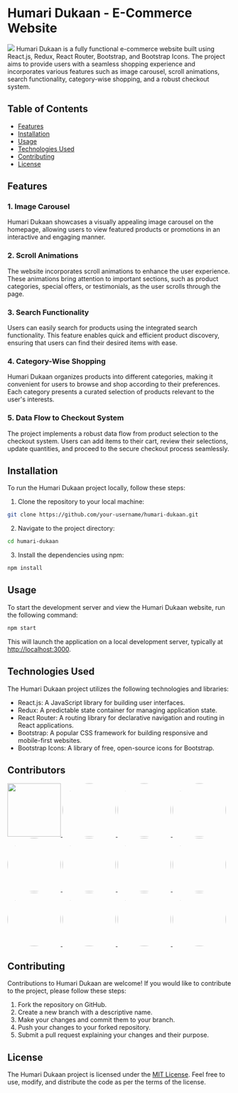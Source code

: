 # Humari Dukaan - E-Commerce Website

![](demo.gif)
Humari Dukaan is a fully functional e-commerce website built using React.js, Redux, React Router, Bootstrap, and Bootstrap Icons. The project aims to provide users with a seamless shopping experience and incorporates various features such as image carousel, scroll animations, search functionality, category-wise shopping, and a robust checkout system.

## Table of Contents

- [Features](#features)
- [Installation](#installation)
- [Usage](#usage)
- [Technologies Used](#technologies-used)
- [Contributing](#contributing)
- [License](#license)

## Features

### 1. Image Carousel

Humari Dukaan showcases a visually appealing image carousel on the homepage, allowing users to view featured products or promotions in an interactive and engaging manner.

### 2. Scroll Animations

The website incorporates scroll animations to enhance the user experience. These animations bring attention to important sections, such as product categories, special offers, or testimonials, as the user scrolls through the page.

### 3. Search Functionality

Users can easily search for products using the integrated search functionality. This feature enables quick and efficient product discovery, ensuring that users can find their desired items with ease.

### 4. Category-Wise Shopping

Humari Dukaan organizes products into different categories, making it convenient for users to browse and shop according to their preferences. Each category presents a curated selection of products relevant to the user's interests.

### 5. Data Flow to Checkout System

The project implements a robust data flow from product selection to the checkout system. Users can add items to their cart, review their selections, update quantities, and proceed to the secure checkout process seamlessly.

## Installation

To run the Humari Dukaan project locally, follow these steps:

1. Clone the repository to your local machine:

```bash
git clone https://github.com/your-username/humari-dukaan.git
```

2. Navigate to the project directory:

```bash
cd humari-dukaan
```

3. Install the dependencies using npm:

```bash
npm install
```

## Usage

To start the development server and view the Humari Dukaan website, run the following command:

```bash
npm start
```

This will launch the application on a local development server, typically at [http://localhost:3000](http://localhost:3000).

## Technologies Used

The Humari Dukaan project utilizes the following technologies and libraries:

- React.js: A JavaScript library for building user interfaces.
- Redux: A predictable state container for managing application state.
- React Router: A routing library for declarative navigation and routing in React applications.
- Bootstrap: A popular CSS framework for building responsive and mobile-first websites.
- Bootstrap Icons: A library of free, open-source icons for Bootstrap.

## Contributors

<a href="https://github.com/arpittyagi102">
  <img src="https://images.weserv.nl/?url=https://avatars.githubusercontent.com/u/94587985?v=4&h=300&w=300&fit=cover&mask=circle&maxage=7d" width="120px"
  style="borderRadius: 50%"/>
</a>
<a href="https://github.com/Pulkitxm">
  <img src="https://images.weserv.nl/?url=https://avatars.githubusercontent.com/u/65671483?v=4&h=300&w=300&fit=cover&mask=circle&maxage=7d" width="120px"
  style="border-radius: 50%;"/>
</a>
<a href="https://github.com/Akash1965">
  <img src="https://images.weserv.nl/?url=https://avatars.githubusercontent.com/u/115504480?v=4&h=300&w=300&fit=cover&mask=circle&maxage=7d" width="120px"
  style="border-radius: 50%;"/>
</a>
<a href="https://github.com/avinashji1302">
  <img src="https://images.weserv.nl/?url=https://avatars.githubusercontent.com/u/91355822?v=4&h=300&w=300&fit=cover&mask=circle&maxage=7d" width="120px"
  style="border-radius: 50%;"/>
</a>
<a href="https://github.com/roc102">
  <img src="https://images.weserv.nl/?url=https://avatars.githubusercontent.com/u/100594349?v=4&h=300&w=300&fit=cover&mask=circle&maxage=7d" width="120px"
  style="border-radius: 50%;"/>
</a>
<a href="https://github.com/aasimtaif">
  <img src="https://images.weserv.nl/?url=https://avatars.githubusercontent.com/u/83891519?v=4&h=300&w=300&fit=cover&mask=circle&maxage=7d" width="120px"
  style="border-radius: 50%;"/>
</a>
<a href="https://github.com/shm-dsgn">
  <img src="https://images.weserv.nl/?url=https://avatars.githubusercontent.com/u/77527904?v=4&h=300&w=300&fit=cover&mask=circle&maxage=7d" width="120px"
  style="border-radius: 50%;"/>
</a>
<a href="https://github.com/Silent-Watcher">
  <img src="https://images.weserv.nl/?url=https://avatars.githubusercontent.com/u/91375198?v=4&h=300&w=300&fit=cover&mask=circle&maxage=7d" width="120px"
  style="border-radius: 50%;"/>
</a>
<a href="https://github.com/sid12701">
  <img src="https://images.weserv.nl/?url=https://avatars.githubusercontent.com/u/78287897?v=4&h=300&w=300&fit=cover&mask=circle&maxage=7d" width="120px"
  style="border-radius: 50%;"/>
</a>
<a href="https://github.com/sohaibaumer">
  <img src="https://images.weserv.nl/?url=https://avatars.githubusercontent.com/u/120295412?v=4&h=300&w=300&fit=cover&mask=circle&maxage=7d" width="120px"
  style="border-radius: 50%;"/>
</a>
<a href="https://github.com/VIVEKIITdelhi">
  <img src="https://images.weserv.nl/?url=https://avatars.githubusercontent.com/u/114601400?v=4&h=300&w=300&fit=cover&mask=circle&maxage=7d" width="120px"
  style="border-radius: 50%;"/>
</a>
<a href="https://github.com/aharonYK">
  <img src="https://images.weserv.nl/?url=https://avatars.githubusercontent.com/u/87654852?v=4&h=300&w=300&fit=cover&mask=circle&maxage=7d" width="120px"
  style="border-radius: 50%;"/>
</a>


## Contributing

Contributions to Humari Dukaan are welcome! If you would like to contribute to the project, please follow these steps:

1. Fork the repository on GitHub.
2. Create a new branch with a descriptive name.
3. Make your changes and commit them to your branch.
4. Push your changes to your forked repository.
5. Submit a pull request explaining your changes and their purpose.

## License

The Humari Dukaan project is licensed under the [MIT License](LICENSE). Feel free to use, modify, and distribute the code as per the terms of the license.

